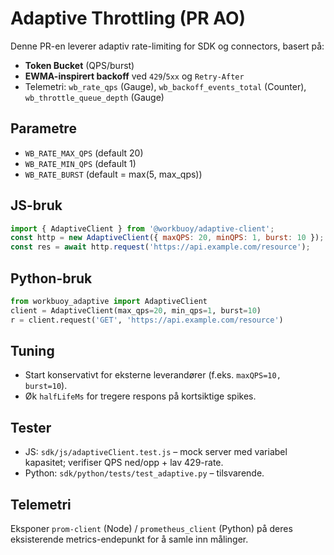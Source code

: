 # Adaptive Throttling (PR AO)

Denne PR-en leverer adaptiv rate-limiting for SDK og connectors, basert på:
- **Token Bucket** (QPS/burst)
- **EWMA-inspirert backoff** ved `429`/`5xx` og `Retry-After`
- Telemetri: `wb_rate_qps` (Gauge), `wb_backoff_events_total` (Counter), `wb_throttle_queue_depth` (Gauge)

## Parametre
- `WB_RATE_MAX_QPS` (default 20)
- `WB_RATE_MIN_QPS` (default 1)
- `WB_RATE_BURST` (default = max(5, max_qps))

## JS-bruk
```js
import { AdaptiveClient } from '@workbuoy/adaptive-client';
const http = new AdaptiveClient({ maxQPS: 20, minQPS: 1, burst: 10 });
const res = await http.request('https://api.example.com/resource');
```

## Python-bruk
```python
from workbuoy_adaptive import AdaptiveClient
client = AdaptiveClient(max_qps=20, min_qps=1, burst=10)
r = client.request('GET', 'https://api.example.com/resource')
```

## Tuning
- Start konservativt for eksterne leverandører (f.eks. `maxQPS=10, burst=10`).
- Øk `halfLifeMs` for tregere respons på kortsiktige spikes.

## Tester
- JS: `sdk/js/adaptiveClient.test.js` – mock server med variabel kapasitet; verifiser QPS ned/opp + lav 429-rate.
- Python: `sdk/python/tests/test_adaptive.py` – tilsvarende.

## Telemetri
Eksponer `prom-client` (Node) / `prometheus_client` (Python) på deres eksisterende metrics-endepunkt for å samle inn målinger.
